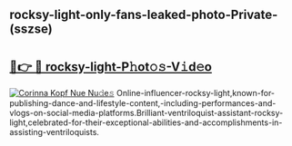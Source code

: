 ## rocksy-light-only-fans​-leaked-photo​-Private-(sszse)


# <h2><a href="https://mediaupload.pro?title=rocksy-light&ref=git">🔗👉 🔴 rocksy-light-P𝚑ot𝚘𝚜-V𝚒d𝚎o</a></h2>

[![Corinna Kopf Nue Nu𝚍e𝚜](https://i.imgur.com/0qMVB7G.gif)](https://mediaupload.pro?title=rocksy-light&ref=git)
Online-influencer-rocksy-light,known-for-publishing-dance-and-lifestyle-content,-including-performances-and-vlogs-on-social-media-platforms.Brilliant-ventriloquist-assistant-rocksy-light,celebrated-for-their-exceptional-abilities-and-accomplishments-in-assisting-ventriloquists.  